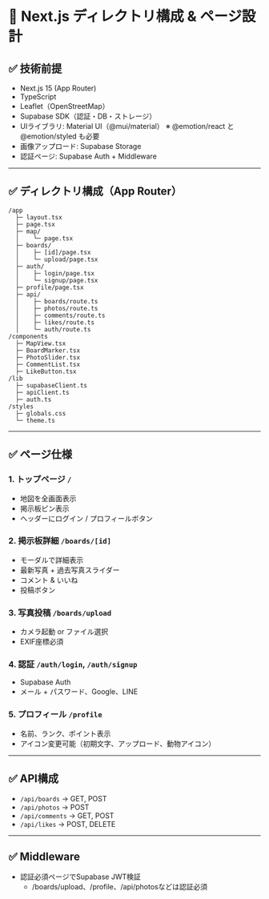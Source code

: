 
# 📄 Next.js ディレクトリ構成 & ページ設計

## ✅ 技術前提
- Next.js 15 (App Router)
- TypeScript
- Leaflet（OpenStreetMap）
- Supabase SDK（認証・DB・ストレージ）
- UIライブラリ: Material UI（@mui/material）
  ※ @emotion/react と @emotion/styled も必要
- 画像アップロード: Supabase Storage
- 認証ページ: Supabase Auth + Middleware

---

## ✅ ディレクトリ構成（App Router）
```
/app
  ├─ layout.tsx
  ├─ page.tsx
  ├─ map/
  │    └─ page.tsx
  ├─ boards/
  │    ├─ [id]/page.tsx
  │    └─ upload/page.tsx
  ├─ auth/
  │    ├─ login/page.tsx
  │    └─ signup/page.tsx
  ├─ profile/page.tsx
  ├─ api/
  │    ├─ boards/route.ts
  │    ├─ photos/route.ts
  │    ├─ comments/route.ts
  │    ├─ likes/route.ts
  │    └─ auth/route.ts
/components
  ├─ MapView.tsx
  ├─ BoardMarker.tsx
  ├─ PhotoSlider.tsx
  ├─ CommentList.tsx
  ├─ LikeButton.tsx
/lib
  ├─ supabaseClient.ts
  ├─ apiClient.ts
  ├─ auth.ts
/styles
  ├─ globals.css
  └─ theme.ts
```

---

## ✅ ページ仕様

### 1. トップページ `/`
- 地図を全画面表示
- 掲示板ピン表示
- ヘッダーにログイン / プロフィールボタン

### 2. 掲示板詳細 `/boards/[id]`
- モーダルで詳細表示
- 最新写真 + 過去写真スライダー
- コメント & いいね
- 投稿ボタン

### 3. 写真投稿 `/boards/upload`
- カメラ起動 or ファイル選択
- EXIF座標必須

### 4. 認証 `/auth/login`, `/auth/signup`
- Supabase Auth
- メール + パスワード、Google、LINE

### 5. プロフィール `/profile`
- 名前、ランク、ポイント表示
- アイコン変更可能（初期文字、アップロード、動物アイコン）

---

## ✅ API構成
- `/api/boards` → GET, POST
- `/api/photos` → POST
- `/api/comments` → GET, POST
- `/api/likes` → POST, DELETE

---

## ✅ Middleware
- 認証必須ページでSupabase JWT検証
    - /boards/upload、/profile、/api/photosなどは認証必須

